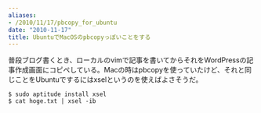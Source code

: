 ```yaml
---
aliases:
- /2010/11/17/pbcopy_for_ubuntu
date: "2010-11-17"
title: UbuntuでMacOSのpbcopyっぽいことをする
---
```

普段ブログ書くとき、ローカルのvimで記事を書いてからそれをWordPressの記事作成画面にコピペしている。Macの時はpbcopyを使っていたけど、それと同じことをUbuntuでするにはxselというのを使えばよさそうだ。

<pre><code>$ sudo aptitude install xsel
$ cat hoge.txt | xsel -ib
</code></pre>